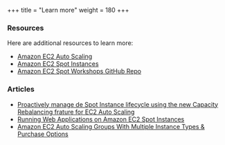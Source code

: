 +++
title = "Learn more"
weight = 180
+++

### Resources
Here are additional resources to learn more:

* [Amazon EC2 Auto Scaling](https://aws.amazon.com/ec2/autoscaling/)
* [Amazon EC2 Spot Instances](https://aws.amazon.com/ec2/spot/)
* [Amazon EC2 Spot Workshops GitHub Repo](https://github.com/awslabs/ec2-spot-workshops/)

### Articles
* [Proactively manage de Spot Instance lifecycle using the new Capacity Rebalancing frature for EC2 Auto Scaling](https://aws.amazon.com/blogs/compute/proactively-manage-spot-instance-lifecycle-using-the-new-capacity-rebalancing-feature-for-ec2-auto-scaling/)
* [Running Web Applications on Amazon EC2 Spot Instances](https://aws.amazon.com/blogs/compute/running-web-applications-on-amazon-ec2-spot-instances/)
* [Amazon EC2 Auto Scaling Groups With Multiple Instance Types & Purchase Options](https://aws.amazon.com/blogs/aws/new-ec2-auto-scaling-groups-with-multiple-instance-types-purchase-options/)
